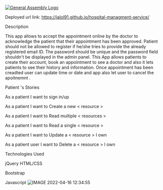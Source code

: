 [![General Assembly Logo](https://camo.githubusercontent.com/1a91b05b8f4d44b5bbfb83abac2b0996d8e26c92/687474703a2f2f692e696d6775722e636f6d2f6b6538555354712e706e67)](https://generalassemb.ly/education/web-development-immersive)


Deployed url link: https://jalol91.github.io/hospital-managment-service/


Description

This app allows to accept the appointment online by the doctor to acknowledge the patient that their appointment has been approved. Patient should not be allowed to register if he/she tries to provide the already registered email ID. The password should be unique and the password field shouldn't be displayed in the admin panel. This App allows patients to create their account, book an appointment to see a doctor and also it lets patients to see their history and information. Once appointment has been creadted user can update time or date and app also let user to cancel the apoitnemnt .

Patient 's Stories

As a patient I want to sign in/up

As a patient I want to Create a new < resource >

As a patient I want to Read multiple < resources > 

As a patient I want to Read a single < resource > 

As a patient I want to Update a < resource > I own

As a patient user I want to Delete a < resource > I own


Technologies Used


jQuery HTML/CSS 

Bootstrap 

Javascript ![IMAGE 2022-04-16 12:34:55](https://user-images.githubusercontent.com/80257036/163689459-64aedc08-1d8f-4d9e-8697-7e79cdc91549.jpg)
